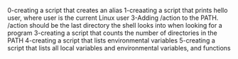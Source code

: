 0-creating a script that creates an alias
1-creaating a script that prints hello user, where user is the current Linux user
3-Adding /action to the PATH. /action should be the last directory the shell looks into when looking for a program
3-creating a script that counts the number of directories in the PATH
4-creating a script that lists environmental variables
5-creating a script that lists all local variables and environmental variables, and functions
